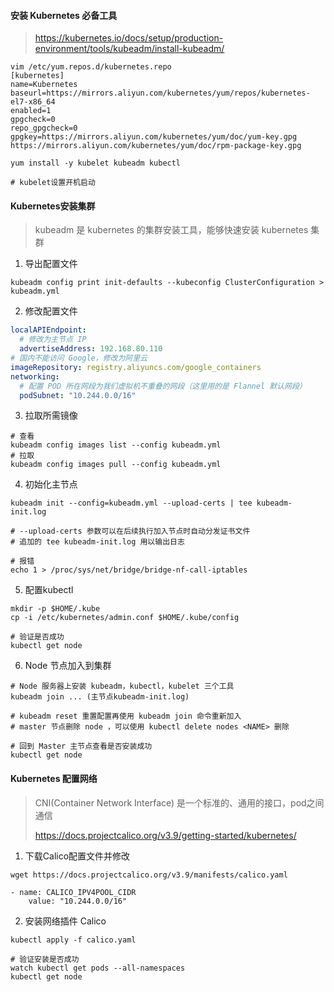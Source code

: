 #### 安装 Kubernetes 必备工具

> https://kubernetes.io/docs/setup/production-environment/tools/kubeadm/install-kubeadm/

```
vim /etc/yum.repos.d/kubernetes.repo
[kubernetes]
name=Kubernetes
baseurl=https://mirrors.aliyun.com/kubernetes/yum/repos/kubernetes-el7-x86_64
enabled=1
gpgcheck=0
repo_gpgcheck=0
gpgkey=https://mirrors.aliyun.com/kubernetes/yum/doc/yum-key.gpg https://mirrors.aliyun.com/kubernetes/yum/doc/rpm-package-key.gpg

yum install -y kubelet kubeadm kubectl

# kubelet设置开机启动
```

#### Kubernetes安装集群

> kubeadm 是 kubernetes 的集群安装工具，能够快速安装 kubernetes 集群


1. 导出配置文件
```shell
kubeadm config print init-defaults --kubeconfig ClusterConfiguration > kubeadm.yml
```

2. 修改配置文件

```yaml
localAPIEndpoint:
  # 修改为主节点 IP
  advertiseAddress: 192.168.80.110
# 国内不能访问 Google，修改为阿里云
imageRepository: registry.aliyuncs.com/google_containers
networking:
  # 配置 POD 所在网段为我们虚拟机不重叠的网段（这里用的是 Flannel 默认网段）
  podSubnet: "10.244.0.0/16"
```

3. 拉取所需镜像

```shell
# 查看
kubeadm config images list --config kubeadm.yml
# 拉取
kubeadm config images pull --config kubeadm.yml
```

4. 初始化主节点

```shell
kubeadm init --config=kubeadm.yml --upload-certs | tee kubeadm-init.log

# --upload-certs 参数可以在后续执行加入节点时自动分发证书文件
# 追加的 tee kubeadm-init.log 用以输出日志

# 报错
echo 1 > /proc/sys/net/bridge/bridge-nf-call-iptables
```

5. 配置kubectl

```shell
mkdir -p $HOME/.kube
cp -i /etc/kubernetes/admin.conf $HOME/.kube/config

# 验证是否成功
kubectl get node
```

6. Node 节点加入到集群

```shell
# Node 服务器上安装 kubeadm，kubectl，kubelet 三个工具
kubeadm join ... (主节点kubeadm-init.log)

# kubeadm reset 重置配置再使用 kubeadm join 命令重新加入
# master 节点删除 node ，可以使用 kubectl delete nodes <NAME> 删除

# 回到 Master 主节点查看是否安装成功
kubectl get node
```

#### Kubernetes 配置网络

> CNI(Container Network Interface) 是一个标准的、通用的接口，pod之间通信
>
> https://docs.projectcalico.org/v3.9/getting-started/kubernetes/

1. 下载Calico配置文件并修改

```shell
wget https://docs.projectcalico.org/v3.9/manifests/calico.yaml

- name: CALICO_IPV4POOL_CIDR
	value: "10.244.0.0/16"
```

2. 安装网络插件 Calico

```shell
kubectl apply -f calico.yaml

# 验证安装是否成功
watch kubectl get pods --all-namespaces
kubectl get node
```

